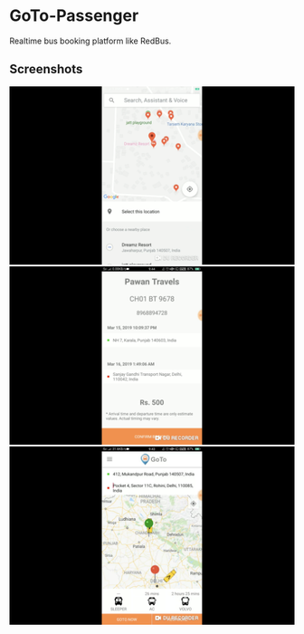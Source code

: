 # GoTo-Passenger
Realtime bus booking platform like RedBus.

## Screenshots
![alt text](https://github.com/AnupKumarPanwar/GoTo-Passenger/blob/master/screenshots/Screenshot%202020-03-22%20at%2010.27.00%20PM.png?raw=true)
![alt text](https://github.com/AnupKumarPanwar/GoTo-Passenger/blob/master/screenshots/Screenshot%202020-03-22%20at%2010.29.13%20PM.png?raw=true)
![alt text](https://github.com/AnupKumarPanwar/GoTo-Passenger/blob/master/screenshots/Screenshot%202020-03-22%20at%2010.27.49%20PM.png?raw=true)
